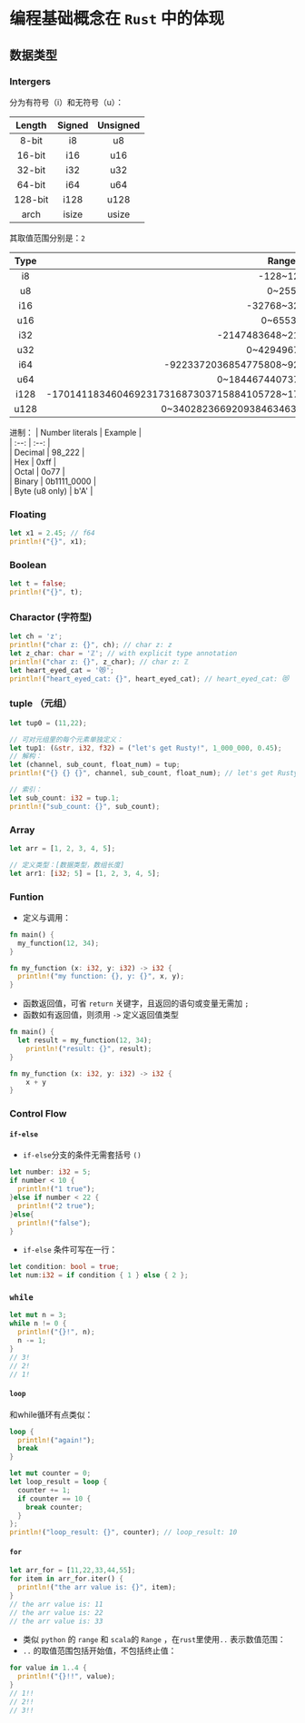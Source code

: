 # 编程基础概念在 `Rust` 中的体现

## 数据类型

### Intergers

分为有符号（i）和无符号（u）：

| Length | Signed | Unsigned |  
| :--: | :--: | :--: |  
| 8-bit | i8 | u8 |  
| 16-bit | i16 | u16 |  
| 32-bit | i32 | u32 |  
| 64-bit | i64 | u64 |  
| 128-bit | i128 | u128 |  
| arch | isize | usize |

其取值范围分别是：`2`

| Type | Range |  
| :--: | :--: |  
| i8 | -128~127 |  
| u8 | 0~255 |  
| i16 | -32768~32767 |  
| u16 | 0~65535 |  
| i32 | -2147483648~2147483647 |  
| u32 | 0~4294967295 |  
| i64 | -9223372036854775808~9223372036854775807 |  
| u64 | 0~18446744073709551615 |
| i128 | -170141183460469231731687303715884105728~170141183460469231731687303715884105727 |
| u128 | 0~340282366920938463463374607431768211455 |

进制：
| Number literals | Example |  
| :--: | :--: |  
| Decimal | 98_222 |  
| Hex | 0xff |  
| Octal | 0o77 |  
| Binary | 0b1111_0000 |  
| Byte (u8 only) | b'A' |

### Floating

```rust
let x1 = 2.45; // f64
println!("{}", x1);
```

### Boolean

```rust
let t = false;
println!("{}", t);
```

### Charactor (字符型)
```rust
let ch = 'z';
println!("char z: {}", ch); // char z: z
let z_char: char = 'ℤ'; // with explicit type annotation
println!("char z: {}", z_char); // char z: ℤ
let heart_eyed_cat = '😻';
println!("heart_eyed_cat: {}", heart_eyed_cat); // heart_eyed_cat: 😻
```

### tuple （元组）

```rust
let tup0 = (11,22);
```

```rust
// 可对元组里的每个元素单独定义：
let tup1: (&str, i32, f32) = ("let's get Rusty!", 1_000_000, 0.45);
// 解构：
let (channel, sub_count, float_num) = tup;
println!("{} {} {}", channel, sub_count, float_num); // let's get Rusty! 1000000 0.45

// 索引：
let sub_count: i32 = tup.1;
println!("sub_count: {}", sub_count);
```

### Array

```rust
let arr = [1, 2, 3, 4, 5];

// 定义类型：[数据类型，数组长度]
let arr1: [i32; 5] = [1, 2, 3, 4, 5];
```

### Funtion

- 定义与调用：
```rust
fn main() {
  my_function(12, 34);
}

fn my_function (x: i32, y: i32) -> i32 {
  println!("my function: {}, y: {}", x, y);
}
```

- 函数返回值，可省 `return` 关键字，且返回的语句或变量无需加 `;`
- 函数如有返回值，则须用 `->` 定义返回值类型
```rust
fn main() {
  let result = my_function(12, 34);
	println!("result: {}", result);
}

fn my_function (x: i32, y: i32) -> i32 {
	x + y
}
```

### Control Flow

#### `if-else`

- `if-else`分支的条件无需套括号 `()`
```rust
let number: i32 = 5;
if number < 10 {
  println!("1 true");
}else if number < 22 {
  println!("2 true");
}else{
  println!("false");
}
```
- `if-else` 条件可写在一行：
```rust
let condition: bool = true;
let num:i32 = if condition { 1 } else { 2 };
```

### `while`
```rust
let mut n = 3;
while n != 0 {
  println!("{}!", n);
  n -= 1;
}
// 3!
// 2!
// 1!
```
#### `loop`
和while循环有点类似：
```rust
loop {
  println!("again!");
  break
}

let mut counter = 0;
let loop_result = loop {
  counter += 1;
  if counter == 10 {
    break counter;
  }
}; 
println!("loop_result: {}", counter); // loop_result: 10
```

#### `for`

```rust
let arr_for = [11,22,33,44,55];
for item in arr_for.iter() {
  println!("the arr value is: {}", item);
}
// the arr value is: 11
// the arr value is: 22
// the arr value is: 33
```

- 类似 `python` 的 `range`  和  `scala`的 `Range` ，在`rust`里使用`..` 表示数值范围：
- `..` 的取值范围包括开始值，不包括终止值：
```rust
for value in 1..4 {
  println!("{}!!", value);
}
// 1!!
// 2!!
// 3!!
```